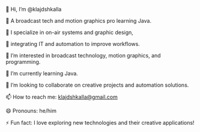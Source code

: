 👋 Hi, I’m @klajdshkalla  

🔧 A broadcast tech and motion graphics pro learning Java.  

🎨 I specialize in on-air systems and graphic design,  

🔗 integrating IT and automation to improve workflows.  

👀 I’m interested in broadcast technology, motion graphics, and programming.  

🌱 I’m currently learning Java.  

💞️ I’m looking to collaborate on creative projects and automation solutions.  

📫 How to reach me: [klajdshkalla@gmail.com](mailto:klajdshkalla@gmail.com)  

😄 Pronouns: he/him  

⚡ Fun fact: I love exploring new technologies and their creative applications!
